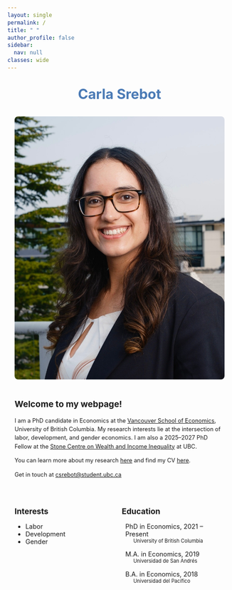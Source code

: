 ```yaml
---
layout: single
permalink: /
title: " "
author_profile: false
sidebar:
  nav: null
classes: wide
---
```


<style>
  p {
    font-size: 0.8rem;
    line-height: 1.5;
  }
  .intro-text {
    font-size: 0.87rem;
  }
</style>

<!-- Outer Container: Center the content -->
<div style="max-width: 1100px; margin: 0 auto; padding: 0 1rem;">

  <!-- Centered Name at the Top -->
  <div style="text-align: center; margin-top: 2rem; margin-bottom: 2rem;">
    <h1 style="font-size: 2.2em; color: #4a7ab5ff; margin: 0;">Carla Srebot</h1>
  </div>

  <!-- Main Content Section -->
  <div style="display: flex; flex-wrap: wrap; align-items: flex-start; gap: 40px; margin-bottom: 1.5rem;">

  <!-- Left: Photo -->
  <div style="flex: 1; min-width: 250px;">
      <img src="/assets/images/bio-csrebot.jpg" alt="Carla Srebot" 
           style="width: 100%; max-width: 1280px; max-height: 1280px; height: auto; border-radius: 8px;">
  </div>

  <!-- Right: Intro -->
  <div style="flex: 2; min-width: 300px;" class="intro-text">
    <h2 style="margin-top: 0; font-size: 1.2rem;">Welcome to my webpage!</h2>

  <p>
        I am a PhD candidate in Economics at the 
        <a href="https://economics.ubc.ca">Vancouver School of Economics</a>, 
        University of British Columbia. My research interests lie at the intersection of labor, development, and gender economics. 
        I am also a 2025–2027 PhD Fellow at the 
        <a href="https://stonecentre.economics.ubc.ca/">Stone Centre on Wealth and Income Inequality</a> at UBC.  
  </p>

  <p>
        You can learn more about my research
        <a href="https://carlasrebot.github.io/research/" target="_blank">here</a>
        and find my CV
        <a href="https://carlasrebot.github.io/cv/" target="_blank">here</a>.
  </p>

  <p>
        Get in touch at <a href="mailto:csrebot@student.ubc.ca">csrebot@student.ubc.ca</a>
  </p>
  </div>
  </div>

  <!-- Interests & Education Section -->
  <div style="display: flex; flex-wrap: wrap; justify-content: space-between; gap: 10px;">

  <div style="flex: 1; min-width: 200px;">
      <h2 style="font-size: 1.1rem;">Interests</h2>
      <ul style="font-size: 0.9rem;">
        <li>Labor</li>
        <li>Development</li>
        <li>Gender</li>
      </ul>
  </div>

  <div style="flex: 1; min-width: 200px;">
  <h2 style="font-size: 1.1rem;">Education</h2>
  <ul style="list-style: none; padding-left: 0;">
    <li style="margin-bottom: 1em;">
      <div style="display: flex; align-items: center; font-size: 0.9rem">
        <i class="fas fa-graduation-cap" style="margin-right: 8px;"></i>
        <span>PhD in Economics, 2021 – Present</span>
      </div>
      <div style="padding-left: 26px; font-size: 0.8em;">University of British Columbia</div>
    </li>

  <li style="margin-bottom: 1em;">
    <div style="display: flex; align-items: center; font-size: 0.9rem">
      <i class="fas fa-graduation-cap" style="margin-right: 8px;"></i>
      <span>M.A. in Economics, 2019</span>
    </div>
    <div style="padding-left: 26px; font-size: 0.8em;">Universidad de San Andrés</div>
  </li>

  <li>
    <div style="display: flex; align-items: center; font-size: 0.9rem">
      <i class="fas fa-graduation-cap" style="margin-right: 8px;"></i>
      <span>B.A. in Economics, 2018</span>
    </div>
    <div style="padding-left: 26px; font-size: 0.8em;">Universidad del Pacífico</div>
  </li>
  </ul>
  </div>
  </div>
</div>
